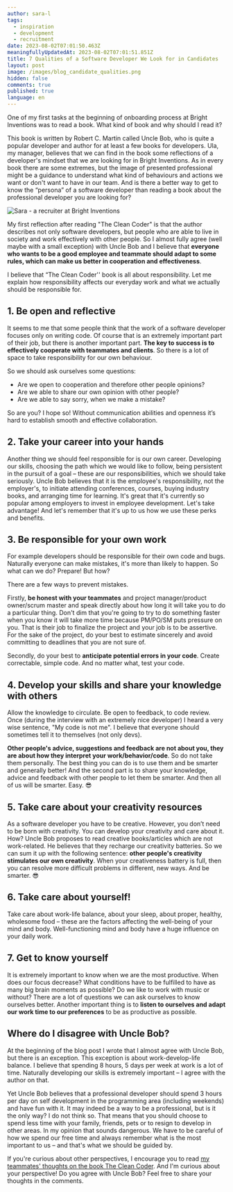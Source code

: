```yaml
---
author: sara-l
tags:
  - inspiration
  - development
  - recruitment
date: 2023-08-02T07:01:50.463Z
meaningfullyUpdatedAt: 2023-08-02T07:01:51.851Z
title: 7 Qualities of a Software Developer We Look for in Candidates
layout: post
image: /images/blog_candidate_qualities.png
hidden: false
comments: true
published: true
language: en
---
```

One of my first tasks at the beginning of onboarding process at Bright Inventions was to read a book. What kind of book and why should I read it? 

This book is written by Robert C. Martin called Uncle Bob, who is quite a popular developer and author for at least a few books for developers. Ula, my manager, believes that we can find in the book some reflections of a developer's mindset that we are looking for in Bright Inventions. As in every book there are some extremes, but the image of presented professional might be a guidance to understand what kind of behaviours and actions we want or don't want to have in our team. And is there a better way to get to know the “persona” of a software developer than reading a book about the professional developer you are looking for?

<div class="image"><img src="/images/blog_candidate_qualities.png" alt="Sara - a recruiter at Bright Inventions" title="Sara - a recruiter at Bright Inventions"  /> </div>

My first reflection after reading "The Clean Coder" is that the author describes not only software developers, but people who are able to live in society and work effectively with other people. So I almost fully agree (well maybe with a small exception) with Uncle Bob and I believe that **everyone who wants to be a good employee and teammate should adapt to some rules, which can make us better in cooperation and effectiveness**. 

I believe that “The Clean Coder'' book is all about responsibility. Let me explain how responsibility affects our everyday work and what we actually should be responsible for.

<GiphyEmbed url='https://giphy.com/gifs/abcnetwork-a-million-little-things-abc-thingsabc-amillionlittlethings-UQiINvZALmkpqoFkZG' />

## 1. Be open and reflective

It seems to me that some people think that the work of a software developer focuses only on writing code. Of course that is an extremely important part of their job, but there is another important part. **The key to success is to effectively cooperate with teammates and clients**. So there is a lot of space to take responsibility for our own behaviour.

So we should ask ourselves some questions:

* Are we open to cooperation and therefore other people opinions? 
* Are we able to share our own opinion with other people?
* Are we able to say sorry, when we make a mistake? 

So are you? I hope so! Without communication abilities and openness it’s hard to establish smooth and effective collaboration. 

## 2. Take your career into your hands

Another thing we should feel responsible for is our own career. Developing our skills, choosing the path which we would like to follow, being persistent in the pursuit of a goal – these are our responsibilities, which we should take seriously. Uncle Bob believes that it is the employee's responsibility, not the employer's, to initiate attending conferences, courses, buying industry books, and arranging time for learning. It's great that it's currently so popular among employers to invest in employee development. Let's take advantage! And let's remember that it's up to us how we use these perks and benefits. 

<GiphyEmbed url='https://giphy.com/gifs/fascinating-cant-stop-watching-in-your-hands-XkkiJBAJBWfw5OWCSV' />

## 3. Be responsible for your own work 

For example developers should be responsible for their own code and bugs. Naturally everyone can make mistakes, it's more than likely to happen. So what can we do? Prepare! But how? 

There are a few ways to prevent mistakes.

Firstly, **be honest with your teammates** and project manager/product owner/scrum master and speak directly about how long it will take you to do a particular thing. Don't dim that you're going to try to do something faster when you know it will take more time because PM/PO/SM puts pressure on you. That is their job to finalize the project and your job is to be assertive. For the sake of the project, do your best to estimate sincerely and avoid committing to deadlines that you are not sure of. 

Secondly, do your best to **anticipate potential errors in your code**. Create correctable, simple code. And no matter what, test your code. 

## 4. Develop your skills and share your knowledge with others

Allow the knowledge to circulate. Be open to feedback, to code review. Once (during the interview with an extremely nice developer) I heard a very wise sentence, "My code is not me". I believe that everyone should sometimes tell it to themselves (not only devs). 

**Other people's advice, suggestions and feedback are not about you, they are about how they interpret your work/behavior/code**. So do not take them personally. The best thing you can do is to use them and be smarter and generally better! And the second part is to share your knowledge, advice and feedback with other people to let them be smarter. And then all of us will be smarter. Easy. 😎

## 5. Take care about your creativity resources

As a software developer you have to be creative. However, you don’t need to be born with creativity. You can develop your creativity and care about it. How? Uncle Bob proposes to read creative books/articles which are not work-related. He believes that they recharge our creativity batteries. So we can sum it up with the following sentence: **other people's creativity stimulates our own creativity**. When your creativeness battery is full, then you can resolve more difficult problems in different, new ways. And be smarter. 😎 

## 6. Take care about yourself!  

Take care about work-life balance, about your sleep, about proper, healthy, wholesome food – these are the factors affecting the well-being of your mind and body. Well-functioning mind and body have a huge influence on your daily work.

<GiphyEmbed url='https://giphy.com/gifs/youtube-with-me-coping-find-a-way-Yat5wnwisEV2iXbt4x' />

## 7. Get to know yourself

It is extremely important to know when we are the most productive. When does our focus decrease? What conditions have to be fulfilled to have as many big brain moments as possible? Do we like to work with music or without? There are a lot of questions we can ask ourselves to know ourselves better. Another important thing is to **listen to ourselves and adapt our work time to our preferences** to be as productive as possible.

## Where do I disagree with Uncle Bob?

At the beginning of the blog post I wrote that I almost agree with Uncle Bob, but there is an exception. This exception is about work-develop-life balance. I believe that spending 8 hours, 5 days per week at work is a lot of time. Naturally developing our skills is extremely important – I agree with the author on that. 

Yet Uncle Bob believes that a professional developer should spend 3 hours per day on self development in the programming area (including weekends) and have fun with it. It may indeed be a way to be a professional, but is it the only way? I do not think so. That means that you should choose to spend less time with your family, friends, pets or to resign to develop in other areas. In my opinion that sounds dangerous. We have to be careful of how we spend our free time and always remember what is the most important to us – and that's what we should be guided by.

If you're curious about other perspectives, I encourage you to read [my teammates' thoughts on the book The Clean Coder](https://brightinventions.pl/blog/the-clean-coder-seven-qualities-of-a-professional-programmer/). And I'm curious about your perspective! Do you agree with Uncle Bob? Feel free to share your thoughts in the comments.
